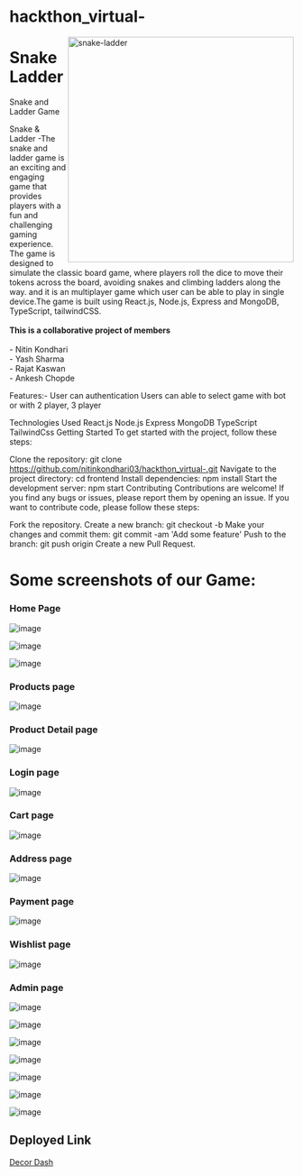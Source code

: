 # hackthon_virtual-
<img width="400" align="right" alt="snake-ladder" src="https://user-images.githubusercontent.com/103588575/229435006-1d77bb6c-fb2e-4080-9786-d89fc73d57f9.png">

# Snake Ladder

Snake and Ladder Game

<p id="description">Snake & Ladder -The snake and ladder game is an exciting and engaging game that provides players with a fun and challenging gaming experience. The game is designed to simulate the classic board game, where players roll the dice to move their tokens across the board, avoiding snakes and climbing ladders along the way.
and it is an multiplayer game which user can be able to play in single device.The game is built using React.js, Node.js, Express and MongoDB, TypeScript, tailwindCSS.
<br><br><b>This is a collaborative project of  members</b><br><br>- Nitin Kondhari<br>- Yash Sharma <br>- Rajat Kaswan<br>- Ankesh Chopde</p>

Features:-
User can authentication
Users can able to select game with bot or with 2 player, 3 player

Technologies Used
React.js
Node.js
Express
MongoDB
TypeScript
TailwindCss
Getting Started
To get started with the project, follow these steps:

Clone the repository: git clone https://github.com/nitinkondhari03/hackthon_virtual-.git
Navigate to the project directory: cd frontend
Install dependencies: npm install
Start the development server: npm start
Contributing
Contributions are welcome! If you find any bugs or issues, please report them by opening an issue. If you want to contribute code, please follow these steps:

Fork the repository.
Create a new branch: git checkout -b <branch-name>
Make your changes and commit them: git commit -am 'Add some feature'
Push to the branch: git push origin <branch-name>
Create a new Pull Request.

# Some screenshots of our Game:

<h3>Home Page</h3>

![image]()

![image](https://user-images.githubusercontent.com/103588575/229437047-0ea7267b-cf50-49bc-9d86-12ce6ee17fd3.png)

![image](https://user-images.githubusercontent.com/103588575/229437215-1e31142e-f93a-4220-bf43-7948420f58a8.png)

<h3>Products page</h3>

![image](https://user-images.githubusercontent.com/103588575/229437323-6e1c2e16-f40c-4d6b-82ab-46ed079a7017.png)

<h3>Product Detail page</h3>

![image](https://user-images.githubusercontent.com/103588575/229437463-e060e004-06c5-4315-af0b-04c01037853d.png)

<h3>Login page</h3>

![image](https://user-images.githubusercontent.com/103588575/229437636-5a694589-3a07-4a9b-a31d-023646e5c06b.png)

<h3>Cart page</h3>

![image](https://user-images.githubusercontent.com/103588575/229437795-706529bf-9aa6-4ffb-9f52-d4b221d1c213.png)

<h3>Address page</h3>

![image](https://user-images.githubusercontent.com/103588575/229438015-ae3067cd-e0e2-4af0-9b09-3b8647dba151.png)

<h3>Payment page</h3>

![image](https://user-images.githubusercontent.com/103588575/229438353-ecd33dbf-13a2-4bbf-91be-e83e809ac368.png)

<h3>Wishlist page</h3>

![image](https://user-images.githubusercontent.com/103588575/229438490-b2052d74-6e03-4ccb-b682-06bf6d96a7ce.png)

<h3>Admin page</h3>

![image](https://user-images.githubusercontent.com/103588575/229438765-4e221dfc-78ef-4b09-83ac-237618fb5d80.png)

![image](https://user-images.githubusercontent.com/103588575/229439174-74c76ac1-7b30-4e07-b6ea-5df7c8900031.png)

![image](https://user-images.githubusercontent.com/103588575/229439451-50fbf250-edce-4e5d-accd-2b374202c275.png)

![image](https://user-images.githubusercontent.com/103588575/229439516-410657c2-de4e-4fe2-a37a-4ce40ef2ffb3.png)

![image](https://user-images.githubusercontent.com/103588575/229439597-f6c61799-dc8c-4895-9735-4b171ee5d4e1.png)

![image](https://user-images.githubusercontent.com/103588575/229439636-fd5c1ee8-c9a2-491f-a1ac-56ffd4754434.png)

![image](https://user-images.githubusercontent.com/103588575/229439718-43f53c33-17b7-4b42-aca9-ab5548155818.png)

<h2>Deployed Link</h2>

[Decor Dash](https://decordash.vercel.app)



